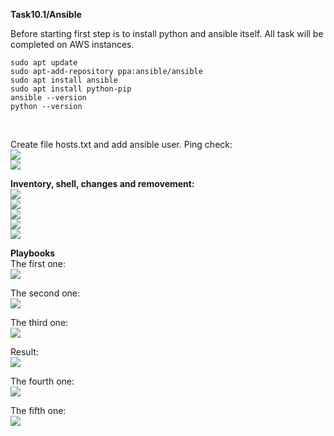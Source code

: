 **Task10.1/Ansible**

Before starting first step is to install python and ansible itself.
All task will be completed on AWS instances.
```
sudo apt update
sudo apt-add-repository ppa:ansible/ansible
sudo apt install ansible
sudo apt install python-pip
ansible --version
python --version
```
<br>

Create file hosts.txt and add ansible user.
Ping check:
<br>
<img src="https://github.com/HighLandner/DevOps_online_Kharkiv_2021Q1/blob/master/m10/task10.1/images/host_ping1.png" >
<br>
<img src="https://github.com/HighLandner/DevOps_online_Kharkiv_2021Q1/blob/master/m10/task10.1/images/host_ping2.png" >
<br>

**Inventory, shell, changes and removement:**
<br>
<img src="https://github.com/HighLandner/DevOps_online_Kharkiv_2021Q1/blob/master/m10/task10.1/images/inventory_list.png">
<br>
<img src="https://github.com/HighLandner/DevOps_online_Kharkiv_2021Q1/blob/master/m10/task10.1/images/shell.png" >
<br>
<img src="https://github.com/HighLandner/DevOps_online_Kharkiv_2021Q1/blob/master/m10/task10.1/images/change_1.png" >
<br>
<img src="https://github.com/HighLandner/DevOps_online_Kharkiv_2021Q1/blob/master/m10/task10.1/images/change_2.png" >
<br>
<img src="https://github.com/HighLandner/DevOps_online_Kharkiv_2021Q1/blob/master/m10/task10.1/images/remove.png" >
<br>
 
**Playbooks**
<br>
The first one:
<br>
<img src="https://github.com/HighLandner/DevOps_online_Kharkiv_2021Q1/blob/master/m10/task10.1/images/playbook1.png" >
<br>

The second one:
<br>
<img src="https://github.com/HighLandner/DevOps_online_Kharkiv_2021Q1/blob/master/m10/task10.1/images/playbook2.png" >
<br>

The third one:
<br>
<img src="https://github.com/HighLandner/DevOps_online_Kharkiv_2021Q1/blob/master/m10/task10.1/images/playbook3.png" >
<br>

Result:
<br>
<img src="https://github.com/HighLandner/DevOps_online_Kharkiv_2021Q1/blob/master/m10/task10.1/images/res.jpg" >
<br>

The fourth one:
<br>
<img src="https://github.com/HighLandner/DevOps_online_Kharkiv_2021Q1/blob/master/m10/task10.1/images/playbook4.png" >
<br>

The fifth one:
<br>
<img src="https://github.com/HighLandner/DevOps_online_Kharkiv_2021Q1/blob/master/m10/task10.1/images/playbook5.png" >
<br>